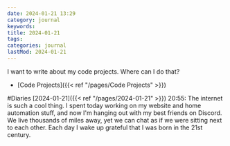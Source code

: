 ```yaml
---
date: 2024-01-21 13:29
category: journal
keywords: 
title: 2024-01-21
tags:
categories: journal
lastMod: 2024-01-21
---
```

I want to write about my code projects. Where can I do that?

  + [Code Projects]({{< ref "/pages/Code Projects" >}})

#Diaries [2024-01-21]({{< ref "/pages/2024-01-21" >}}) 20:55: The internet is such a cool thing. I spent today working on my website and home automation stuff, and now I'm hanging out with my best friends on Discord. We live thousands of miles away, yet we can chat as if we were sitting next to each other. Each day I wake up grateful that I was born in the 21st century.
